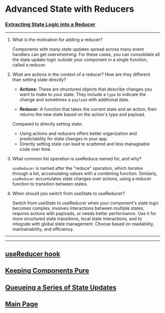 # Advanced State with Reducers

### [Extracting State Logic into a Reducer](https://react.dev/learn/extracting-state-logic-into-a-reducer)

---

1. What is the motivation for adding a reducer?

   Components with many state updates spread across many event handlers can get overwhelming. For these cases, you can consolidate all the state update logic outside your component in a single function, called a reducer.

2. What are actions in the context of a reducer? How are they different than setting state directly?

   - **Actions:** These are structured objects that describe changes you want to make to your state. They include a `type` to indicate the change and sometimes a `payload` with additional data.

   - **Reducer:** A function that takes the current state and an action, then returns the new state based on the action's type and payload.

   Compared to directly setting state:

   - Using actions and reducers offers better organization and predictability for state changes in your app.
   - Directly setting state can lead to scattered and less manageable code over time.

3. What common list operation is useReduce named for, and why?

   `useReducer` is named after the "reduce" operation, which iterates through a list, accumulating values with a combining function. Similarly, `useReducer` accumulates state changes over actions, using a reducer function to transition between states.

4. When should you switch from useState to useReducer?

   Switch from useState to useReducer when your component's state logic becomes complex, involves interactions between multiple states, requires actions with payloads, or needs better performance. Use it for more structured state transitions, local state interactions, and to integrate with global state management. Choose based on readability, maintainability, and efficiency.

---

---

## [useReducer hook](https://react.dev/reference/react/useReducer)

## [Keeping Components Pure](https://react.dev/learn/keeping-components-pure)

## [Queueing a Series of State Updates](https://react.dev/learn/queueing-a-series-of-state-updates)

## [Main Page](../README.md)

